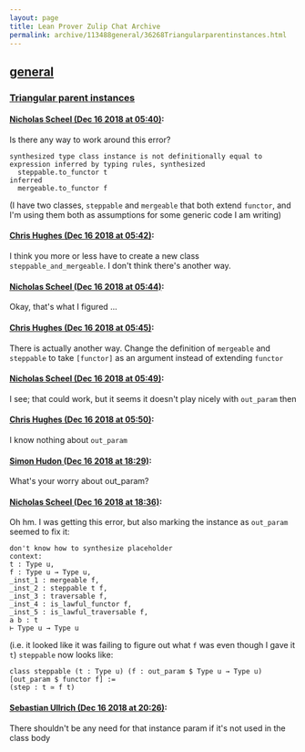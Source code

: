 ```yaml
---
layout: page
title: Lean Prover Zulip Chat Archive 
permalink: archive/113488general/36268Triangularparentinstances.html
---
```


## [general](index.html)
### [Triangular parent instances](36268Triangularparentinstances.html)

#### [Nicholas Scheel (Dec 16 2018 at 05:40)](https://leanprover.zulipchat.com/#narrow/stream/113488-general/topic/Triangular%20parent%20instances/near/151864665):
Is there any way to work around this error?
```
synthesized type class instance is not definitionally equal to expression inferred by typing rules, synthesized
  steppable.to_functor t
inferred
  mergeable.to_functor f
```
(I have two classes, `steppable` and `mergeable` that both extend `functor`, and I'm using them both as assumptions for some generic code I am writing)

#### [Chris Hughes (Dec 16 2018 at 05:42)](https://leanprover.zulipchat.com/#narrow/stream/113488-general/topic/Triangular%20parent%20instances/near/151864720):
I think you more or less have to create a new class `steppable_and_mergeable`. I don't think there's another way.

#### [Nicholas Scheel (Dec 16 2018 at 05:44)](https://leanprover.zulipchat.com/#narrow/stream/113488-general/topic/Triangular%20parent%20instances/near/151864731):
Okay, that's what I figured ...

#### [Chris Hughes (Dec 16 2018 at 05:45)](https://leanprover.zulipchat.com/#narrow/stream/113488-general/topic/Triangular%20parent%20instances/near/151864777):
There is actually another way. Change the definition of `mergeable` and `steppable` to take `[functor]` as an argument instead of extending `functor`

#### [Nicholas Scheel (Dec 16 2018 at 05:49)](https://leanprover.zulipchat.com/#narrow/stream/113488-general/topic/Triangular%20parent%20instances/near/151864894):
I see; that could work, but it seems it doesn't play nicely with `out_param` then

#### [Chris Hughes (Dec 16 2018 at 05:50)](https://leanprover.zulipchat.com/#narrow/stream/113488-general/topic/Triangular%20parent%20instances/near/151864940):
I know nothing about `out_param`

#### [Simon Hudon (Dec 16 2018 at 18:29)](https://leanprover.zulipchat.com/#narrow/stream/113488-general/topic/Triangular%20parent%20instances/near/151888684):
What's your worry about out_param?

#### [Nicholas Scheel (Dec 16 2018 at 18:36)](https://leanprover.zulipchat.com/#narrow/stream/113488-general/topic/Triangular%20parent%20instances/near/151888986):
Oh hm. I was getting this error, but also marking the instance as `out_param` seemed to fix it:
```
don't know how to synthesize placeholder
context:
t : Type u,
f : Type u → Type u,
_inst_1 : mergeable f,
_inst_2 : steppable t f,
_inst_3 : traversable f,
_inst_4 : is_lawful_functor f,
_inst_5 : is_lawful_traversable f,
a b : t
⊢ Type u → Type u
```
(i.e. it looked like it was failing to figure out what `f` was even though I gave it `t`)
`steppable` now looks like:
```
class steppable (t : Type u) (f : out_param $ Type u → Type u) [out_param $ functor f] :=
(step : t ≃ f t)
```

#### [Sebastian Ullrich (Dec 16 2018 at 20:26)](https://leanprover.zulipchat.com/#narrow/stream/113488-general/topic/Triangular%20parent%20instances/near/151892913):
There shouldn't be any need for that instance param if it's not used in the class body

